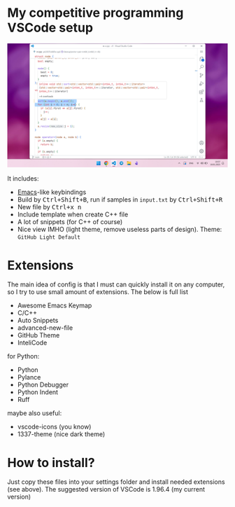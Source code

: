 # My competitive programming VSCode setup

![hot screenshot](./screen.png)

It includes:

- [Emacs](https://emacs.org)-like keybindings
- Build by <kbd>Ctrl+Shift+B</kbd>, run if samples in `input.txt` by <kbd>Ctrl+Shift+R</kbd>
- New file by <kbd>Ctrl+x n</kbd>
- Include template when create C++ file
- A lot of snippets (for C++ of course)
- Nice view IMHO (light theme, remove useless parts of design). Theme: `GitHub Light Default`

# Extensions

The main idea of config is that I must can quickly install it on any computer, so I try to use small amount of extensions. The below is full list

- Awesome Emacs Keymap
- C/C++
- Auto Snippets
- advanced-new-file
- GitHub Theme
- InteliCode

for Python:
- Python
- Pylance
- Python Debugger
- Python Indent
- Ruff

maybe also useful:
- vscode-icons (you know)
- 1337-theme (nice dark theme)

# How to install?

Just copy these files into your settings folder and install needed extensions (see above). The suggested version of VSCode is 1.96.4 (my current version)
